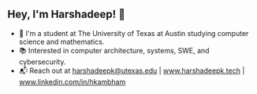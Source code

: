 ## Hey, I'm Harshadeep! 👋
- 🏫 I'm a student at The University of Texas at Austin studying computer science and mathematics.
- 📚 Interested in computer architecture, systems, SWE, and cybersecurity.  
- 📬 Reach out at harshadeepk@utexas.edu | www.harshadeepk.tech | www.linkedin.com/in/hkambham
